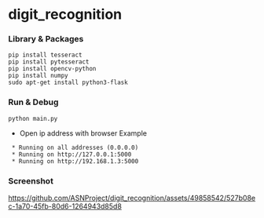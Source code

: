 # digit_recognition

### Library & Packages
```
pip install tesseract
pip install pytesseract
pip install opencv-python
pip install numpy
sudo apt-get install python3-flask
```

### Run & Debug
```
python main.py
```
- Open ip address with browser
Example
```
 * Running on all addresses (0.0.0.0)
 * Running on http://127.0.0.1:5000
 * Running on http://192.168.1.3:5000
``` 

### Screenshot
https://github.com/ASNProject/digit_recognition/assets/49858542/527b08ec-1a70-45fb-80d6-1264943d85d8

